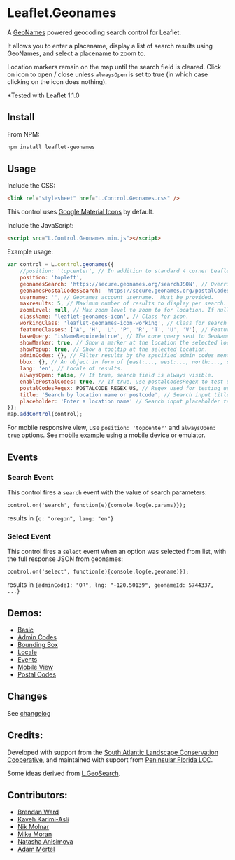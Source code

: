 # Leaflet.Geonames

A [GeoNames](http://www.geonames.org/) powered geocoding search control for Leaflet.

It allows you to enter a placename, display a list of search results using GeoNames,
and select a placename to zoom to.

Location markers remain on the map until the search field is cleared.
Click on icon to open / close unless `alwaysOpen` is set to true (in which case clicking on the icon does nothing).

\*Tested with Leaflet 1.1.0

## Install

From NPM:

```bash
npm install leaflet-geonames
```

## Usage

Include the CSS:

```html
<link rel="stylesheet" href="L.Control.Geonames.css" />
```

This control uses [Google Material Icons](https://design.google.com/icons) by default.

Include the JavaScript:

```html
<script src="L.Control.Geonames.min.js"></script>
```

Example usage:

```javascript
var control = L.control.geonames({
    //position: 'topcenter', // In addition to standard 4 corner Leaflet control layout, this will position and size from top center.
    position: 'topleft',
    geonamesSearch: 'https://secure.geonames.org/searchJSON', // Override this if using a proxy to get connection to geonames.
    geonamesPostalCodesSearch: 'https://secure.geonames.org/postalCodeSearchJSON', // Override this if using a proxy to get connection to geonames.
    username: '', // Geonames account username.  Must be provided.
    maxresults: 5, // Maximum number of results to display per search.
    zoomLevel: null, // Max zoom level to zoom to for location. If null, will use the map's max zoom level.
    className: 'leaflet-geonames-icon', // Class for icon.
    workingClass: 'leaflet-geonames-icon-working', // Class for search underway.
    featureClasses: ['A', 'H', 'L', 'P', 'R', 'T', 'U', 'V'], // Feature classes to search against.  See: http://www.geonames.org/export/codes.html.
    baseQuery: 'isNameRequired=true', // The core query sent to GeoNames, later combined with other parameters above.
    showMarker: true, // Show a marker at the location the selected location.
    showPopup: true, // Show a tooltip at the selected location.
    adminCodes: {}, // Filter results by the specified admin codes mentioned in `ADMIN_CODES`. Each code can be a string or a function returning a string. `country` can be a comma-separated list of countries.
    bbox: {}, // An object in form of {east:..., west:..., north:..., south:...}, specifying the bounding box to limit the results to.
    lang: 'en', // Locale of results.
    alwaysOpen: false, // If true, search field is always visible.
    enablePostalCodes: true, // If true, use postalCodesRegex to test user provided string for a postal code.  If matches, then search against postal codes API instead.
    postalCodesRegex: POSTALCODE_REGEX_US, // Regex used for testing user provided string for a postal code.  If this test fails, the default geonames API is used instead.
    title: 'Search by location name or postcode', // Search input title value.
    placeholder: 'Enter a location name' // Search input placeholder text.
});
map.addControl(control);
```

For mobile responsive view, use `position: 'topcenter'` and `alwaysOpen: true` options.
See [mobile example](http://consbio.github.io/Leaflet.Geonames/examples/mobileview.html)
using a mobile device or emulator.

## Events

### Search Event

This control fires a `search` event with the value of search parameters:

`control.on('search', function(e){console.log(e.params)});`

results in
`{q: "oregon", lang: "en"}`

### Select Event

This control fires a `select` event when an option was selected from list,
with the full response JSON from geonames:

`control.on('select', function(e){console.log(e.geoname)});`

results in
`{adminCode1: "OR", lng: "-120.50139", geonameId: 5744337, ...}`

## Demos:

-   [Basic](examples/basic.html)
-   [Admin Codes](examples/adminCodes.html)
-   [Bounding Box](examples/bbox.html)
-   [Locale](examples/locale.html)
-   [Events](examples/events.html)
-   [Mobile View](examples/mobileview.html)
-   [Postal Codes](examples/postCodes.html)

## Changes

See [changelog](CHANGES.md)

## Credits:

Developed with support from the [South Atlantic Landscape Conservation Cooperative](http://www.southatlanticlcc.org/), and maintained with support from [Peninsular Florida LCC](http://peninsularfloridalcc.org/).

Some ideas derived from [L.GeoSearch](https://github.com/smeijer/L.GeoSearch).

## Contributors:

-   [Brendan Ward](https://github.com/brendan-ward)
-   [Kaveh Karimi-Asli](https://github.com/ka7eh)
-   [Nik Molnar](https://github.com/nikmolnar)
-   [Mike Moran](https://github.com/mikemoraned)
-   [Natasha Anisimova](https://github.com/anisimon)
-   [Adam Mertel](https://github.com/adammertel)
